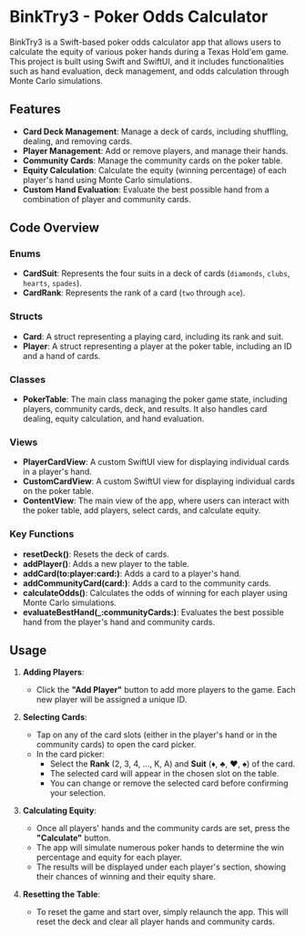 # BinkTry3 - Poker Odds Calculator

BinkTry3 is a Swift-based poker odds calculator app that allows users to calculate the equity of various poker hands during a Texas Hold'em game. This project is built using Swift and SwiftUI, and it includes functionalities such as hand evaluation, deck management, and odds calculation through Monte Carlo simulations.

## Features

- **Card Deck Management**: Manage a deck of cards, including shuffling, dealing, and removing cards.
- **Player Management**: Add or remove players, and manage their hands.
- **Community Cards**: Manage the community cards on the poker table.
- **Equity Calculation**: Calculate the equity (winning percentage) of each player's hand using Monte Carlo simulations.
- **Custom Hand Evaluation**: Evaluate the best possible hand from a combination of player and community cards.

## Code Overview

### Enums

- **CardSuit**: Represents the four suits in a deck of cards (`diamonds`, `clubs`, `hearts`, `spades`).
- **CardRank**: Represents the rank of a card (`two` through `ace`).

### Structs

- **Card**: A struct representing a playing card, including its rank and suit.
- **Player**: A struct representing a player at the poker table, including an ID and a hand of cards.

### Classes

- **PokerTable**: The main class managing the poker game state, including players, community cards, deck, and results. It also handles card dealing, equity calculation, and hand evaluation.

### Views

- **PlayerCardView**: A custom SwiftUI view for displaying individual cards in a player's hand.
- **CustomCardView**: A custom SwiftUI view for displaying individual cards on the poker table.
- **ContentView**: The main view of the app, where users can interact with the poker table, add players, select cards, and calculate equity.

### Key Functions

- **resetDeck()**: Resets the deck of cards.
- **addPlayer()**: Adds a new player to the table.
- **addCard(to:player:card:)**: Adds a card to a player's hand.
- **addCommunityCard(card:)**: Adds a card to the community cards.
- **calculateOdds()**: Calculates the odds of winning for each player using Monte Carlo simulations.
- **evaluateBestHand(_:communityCards:)**: Evaluates the best possible hand from the player's hand and community cards.

## Usage

1. **Adding Players**: 
   - Click the **"Add Player"** button to add more players to the game. Each new player will be assigned a unique ID.
   
2. **Selecting Cards**: 
   - Tap on any of the card slots (either in the player's hand or in the community cards) to open the card picker.
   - In the card picker:
     - Select the **Rank** (2, 3, 4, …, K, A) and **Suit** (♦️, ♣️, ♥️, ♠️) of the card.
     - The selected card will appear in the chosen slot on the table.
     - You can change or remove the selected card before confirming your selection.

3. **Calculating Equity**: 
   - Once all players' hands and the community cards are set, press the **"Calculate"** button.
   - The app will simulate numerous poker hands to determine the win percentage and equity for each player.
   - The results will be displayed under each player's section, showing their chances of winning and their equity share.

4. **Resetting the Table**: 
   - To reset the game and start over, simply relaunch the app. This will reset the deck and clear all player hands and community cards.

